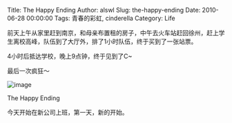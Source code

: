 Title: The Happy Ending
Author: alswl
Slug: the-happy-ending
Date: 2010-06-28 00:00:00
Tags: 青春的彩虹, cinderella
Category: Life

前天上午从家里赶到南京，和母亲布置租的房子，中午去火车站赶回徐州，赶上学生离校高峰，队伍到了大厅外，排了1小时队伍，终于买到了一张站票。

4小时后抵达学校，晚上9点钟，终于见到了C~

最后一次疯狂～

![image](http://upload-log4d.qiniudn.com/2010/06/cinderella.JPG)

The Happy Ending

今天开始在新公司上班，第一天，新的开始。

